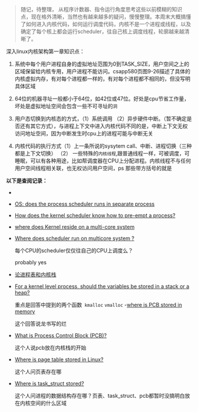 > 随记，待整理， 从程序计数器、指令运行角度思考这些以前模糊的知识点，现在格外清晰，当然也有越来越多的疑问，慢慢整理。本周末大概搞懂了如何进入内核代码，如何运行调度代码，内核不是一个进程或线程，以及确定了每个核上都会运行scheduler，往自己核上调度线程，轮廓越来越清晰了。

深入linux内核架构第一章知识点：

1. 系统中每个用户进程自身的虚拟地址范围为0到TASK_SIZE，用户空间之上的区域保留给内核专用，用户进程不能访问。csapp580页图9-26描述了具体的内核虚拟内存，有对每个进程都一样的，有对每个进程都不相同的，但没写明具体区域

2. 64位的机器寻址一般都小于64位，如42位或47位。好处是cpu节省工作量，坏处是虚拟地址空间会包含一些不可寻址的`洞`

3. 用户态切换到内核态的方式，（1）系统调用 （2）异步硬件中断。（暂不确定是否还有其它方式），与进程上下文中进入内核代码不同的是，中断上下文无权访问地址空间，因为中断发生时cpu上的进程可能与中断无关

4. 内核代码的执行方式（1）上一条所说的sysytem call、中断、进程切换（三种都是上下文切换） （2） 一些特殊的`内核线程`,跟普通线程一样，可被调度，可睡眠，可以有各种用途，比如帮调度器在CPU上分配进程。内核线程不与任何用户空间线程相关联，也无权访问用户空间，ps 那些带方括号的就是

**以下是查阅记录：**

- 


- [OS: does the process scheduler runs in separate process](https://stackoverflow.com/a/11769982/9337614)
- [How does the kernel scheduler know how to pre-empt a process?](https://unix.stackexchange.com/a/457586)
- [where does Kernel reside on a multi-core system](https://superuser.com/questions/564660/where-does-kernel-reside-on-a-multi-core-system)
- [Where does scheduler run on multicore system ?](https://www.linuxquestions.org/questions/programming-9/where-does-scheduler-run-on-multicore-system-946804/)

    每个CPU的scheduler仅仅往自己的CPU上调度么？

    probably yes

- [论进程表和内核栈](https://www.cs.umb.edu/~eoneil/cs444_f06/class10.html)


- [For a kernel level process, should the variables be stored in a stack or a heap?](https://www.quora.com/For-a-kernel-level-process-should-the-variables-be-stored-in-a-stack-or-a-heap)

   重点是回答中提到的两个函数` kmalloc` `vmalloc` 
-[where is PCB stored in memory](https://stackoverflow.com/questions/48619363/where-is-pcb-stored-in-memory)
    
    这个回答说龙书写的烂

- [What is Process Control Block (PCB)?](https://www.tutorialspoint.com/what-is-process-control-block-pcb)
    
    这个人说pcb放在内核栈的开始

- [Where is page table stored in Linux?](https://unix.stackexchange.com/questions/487052/where-is-page-table-stored-in-linux)

    这个人问页表存在哪

- [Where is task_struct stored?](https://stackoverflow.com/questions/10604632/where-is-task-struct-stored)

    这个人问进程的数据结构存在哪？页表、task_struct、pcb都暂时没搞明白放在内核空间的什么区域